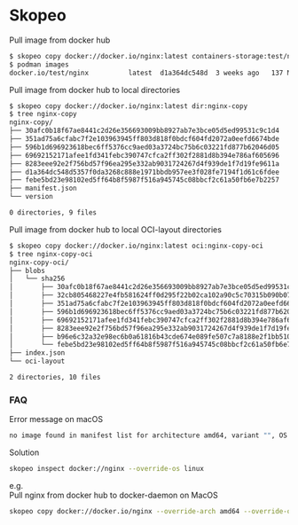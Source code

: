 # Skopeo

Pull image from docker hub

```bash
$ skopeo copy docker://docker.io/nginx:latest containers-storage:test/nginx
$ podman images
docker.io/test/nginx          latest  d1a364dc548d  3 weeks ago   137 MB
```

Pull image from docker hub to local directories

```bash
$ skopeo copy docker://docker.io/nginx:latest dir:nginx-copy
$ tree nginx-copy
nginx-copy/
├── 30afc0b18f67ae8441c2d26e356693009bb8927ab7e3bce05d5ed99531c9c1d4
├── 351ad75a6cfabc7f2e103963945ff803d818f0bdcf604fd2072a0eefd6674bde
├── 596b1d696923618bec6ff5376cc9aed03a3724bc75b6c03221fd877b62046d05
├── 69692152171afee1fd341febc390747cfca2ff302f2881d8b394e786af605696
├── 8283eee92e2f756bd57f96ea295e332ab9031724267d4f939de1f7d19fe9611a
├── d1a364dc548d5357f0da3268c888e1971bbdb957ee3f028fe7194f1d61c6fdee
├── febe5bd23e98102ed5ff64b8f5987f516a945745c08bbcf2c61a50fb6e7b2257
├── manifest.json
└── version

0 directories, 9 files
```

Pull image from docker hub to local OCI-layout directories

```bash
$ skopeo copy docker://docker.io/nginx:latest oci:nginx-copy-oci
$ tree nginx-copy-oci
nginx-copy-oci/
├── blobs
│   └── sha256
│       ├── 30afc0b18f67ae8441c2d26e356693009bb8927ab7e3bce05d5ed99531c9c1d4
│       ├── 32cb805468227e4fb581624ff0d295f22b02ca102a90c5c70315b090b071701e
│       ├── 351ad75a6cfabc7f2e103963945ff803d818f0bdcf604fd2072a0eefd6674bde
│       ├── 596b1d696923618bec6ff5376cc9aed03a3724bc75b6c03221fd877b62046d05
│       ├── 69692152171afee1fd341febc390747cfca2ff302f2881d8b394e786af605696
│       ├── 8283eee92e2f756bd57f96ea295e332ab9031724267d4f939de1f7d19fe9611a
│       ├── b96e6c32a32e98ec6b0a61816b43cde674e089fe507c7a8188e2f1bb510f2373
│       └── febe5bd23e98102ed5ff64b8f5987f516a945745c08bbcf2c61a50fb6e7b2257
├── index.json
└── oci-layout

2 directories, 10 files
```

### FAQ

Error message on macOS

```bash
no image found in manifest list for architecture amd64, variant "", OS darwin
```

Solution

```bash
skopeo inspect docker://nginx --override-os linux
```

e.g.  
Pull nginx from docker hub to docker-daemon on MacOS

```bash
skopeo copy docker://docker.io/nginx --override-arch amd64 --override-os linux docker-daemon:nginx:latest
```
